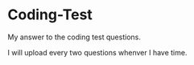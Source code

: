 # Coding-Test
My answer to the coding test questions. <br/>

I will upload every two questions whenver I have time.<br/>


